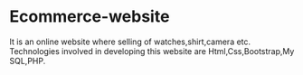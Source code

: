 # Ecommerce-website
It is an online website where selling of watches,shirt,camera etc. Technologies involved in developing this website are Html,Css,Bootstrap,My SQL,PHP.
